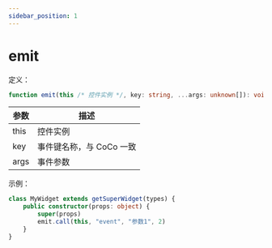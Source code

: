 ```yaml
---
sidebar_position: 1
---
```


# emit

定义：
```typescript
function emit(this /* 控件实例 */, key: string, ...args: unknown[]): void
```

| 参数 | 描述 |
| --- | --- |
| this | 控件实例 |
| key | 事件键名称，与 CoCo 一致 |
| args | 事件参数 |

示例：

```typescript
class MyWidget extends getSuperWidget(types) {
    public constructor(props: object) {
        super(props)
        emit.call(this, "event", "参数1", 2)
    }
}
```

